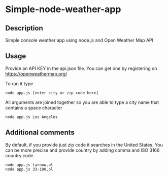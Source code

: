 # Simple-node-weather-app
## Description
Simple console weather app using node.js and Open Weather Map API

## Usage
Provide an API KEY in the api.json file. You can get one by registering on https://openweathermap.org/

To run it type

```
node app.js [enter city or zip code here]
```

All arguments are joined together so you are able to type a city name that contains a space character

```
node app.js Los Angeles
```

## Additional comments
By default, if you provide just zip code it searches in the United States. You can be more precise and provide country by adding comma and ISO 3166 country code.

```
node app.js tarnow,pl
node app.js 33-100,pl
```
